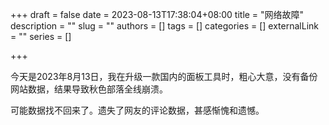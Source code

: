 +++
draft = false
date = 2023-08-13T17:38:04+08:00
title = "网络故障"
description = ""
slug = ""
authors = []
tags = []
categories = []
externalLink = ""
series = []

+++

今天是2023年8月13日，我在升级一款国内的面板工具时，粗心大意，没有备份网站数据，结果导致秋色部落全线崩溃。

可能数据找不回来了。遗失了网友的评论数据，甚感惭愧和遗憾。

